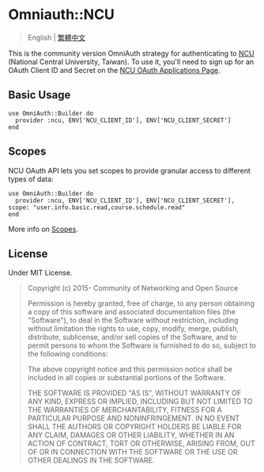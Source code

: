 
# Omniauth::NCU
> English | [繁體中文](README.zh-tw.md)

This is the community version OmniAuth strategy for authenticating to [NCU](http://www.ncu.edu.tw) (National Central University, Taiwan). To use it, you'll need to sign up for an OAuth Client ID and Secret on the [NCU OAuth Applications Page](https://api.cc.ncu.edu.tw/manage/developer/client/list).

## Basic Usage

```
use OmniAuth::Builder do
  provider :ncu, ENV['NCU_CLIENT_ID'], ENV['NCU_CLIENT_SECRET']
end
```

## Scopes

NCU OAuth API lets you set scopes to provide granular access to different types of data:

```
use OmniAuth::Builder do
  provider :ncu, ENV['NCU_CLIENT_ID'], ENV['NCU_CLIENT_SECRET'], scope: "user.info.basic.read,course.schedule.read"
end
```

More info on [Scopes](https://github.com/NCU-CC/API-Documentation/blob/master/oauth-service/scope.md).

## License

Under MIT License.

> Copyright (c) 2015- Community of Networking and Open Source
>
> Permission is hereby granted, free of charge, to any person obtaining a copy of this software and associated documentation files (the "Software"), to deal in the Software without restriction, including without limitation the rights to use, copy, modify, merge, publish, distribute, sublicense, and/or sell copies of the Software, and to permit persons to whom the Software is furnished to do so, subject to the following conditions:
>
> The above copyright notice and this permission notice shall be included in all copies or substantial portions of the Software.
>
> THE SOFTWARE IS PROVIDED "AS IS", WITHOUT WARRANTY OF ANY KIND, EXPRESS OR IMPLIED, INCLUDING BUT NOT LIMITED TO THE WARRANTIES OF MERCHANTABILITY, FITNESS FOR A PARTICULAR PURPOSE AND NONINFRINGEMENT. IN NO EVENT SHALL THE AUTHORS OR COPYRIGHT HOLDERS BE LIABLE FOR ANY CLAIM, DAMAGES OR OTHER LIABILITY, WHETHER IN AN ACTION OF CONTRACT, TORT OR OTHERWISE, ARISING FROM, OUT OF OR IN CONNECTION WITH THE SOFTWARE OR THE USE OR OTHER DEALINGS IN THE SOFTWARE.

